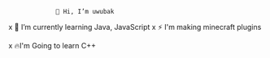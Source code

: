                  👋 Hi, I’m uwubak

x 🌱 I’m currently learning Java, JavaScript
x ⚡ I'm making minecraft plugins

x 🔥I'm Going to learn C++

<!--
**uwubak6/uwubak6** is a ✨ _special_ ✨ repository because its `README.md` (this file) appears on your GitHub profile.

Here are some ideas to get you started:

- 🔭 I’m currently working on ...
- 🌱 I’m currently learning ...
- 👯 I’m looking to collaborate on ...
- 🤔 I’m looking for help with ...
- 💬 Ask me about ...
- 📫 How to reach me: ...
- 😄 Pronouns: ...
- ⚡ Fun fact: ...
-->
